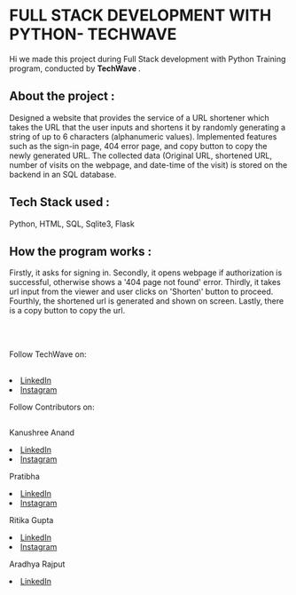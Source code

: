 # FULL STACK DEVELOPMENT WITH PYTHON- TECHWAVE 
Hi we made this project during Full Stack development with Python Training program, conducted by <b> TechWave </b>.

## About the project :
Designed a website that provides the service of a URL shortener which takes the URL that the user inputs and shortens it by randomly generating a string of up to 6 characters (alphanumeric values). Implemented features such as the sign-in page, 404 error page, and copy button to copy the newly generated URL. The collected data (Original URL, shortened URL, number of visits on the webpage, and date-time of the visit) is stored on the backend in an SQL database. 
<br>

## Tech Stack used :
Python, HTML, SQL, Sqlite3, Flask

## How the program works :
Firstly, it asks for signing in.
Secondly, it opens webpage if authorization is successful, otherwise shows a '404 page not found' error.
Thirdly, it takes url input from the viewer and user clicks on 'Shorten' button to proceed.
Fourthly, the shortened url is generated and shown on screen.
Lastly, there is a copy button to copy the url.
</br>

</br>
</br>

Follow TechWave on: 
##
<li><a href="https://www.linkedin.com/company/techwave-courses/">LinkedIn</a>
<li><a href="https://www.instagram.com/techwave.courses/">Instagram</a>

Follow Contributors on:
##

Kanushree Anand
<li><a href="https://www.linkedin.com/in/kanushree-anand-21b03523b/">LinkedIn</a>
<li><a href="https://www.instagram.com/kanushreeanand/"> Instagram</a>

Pratibha
<li><a href="https://www.linkedin.com/in/pratibha-k-b233a9237">LinkedIn</a>
<li><a href="https://www.instagram.com/provita3416/"> Instagram</a>

Ritika Gupta
<li><a href="https://www.linkedin.com/in/ritika-gupta-10507122a/">LinkedIn</a>
<li><a href="https://www.instagram.com/ritika_1302/?hl=en"> Instagram</a>

Aradhya Rajput
<li><a href="https://www.linkedin.com/in/aradhya-41364121a">LinkedIn</a>
